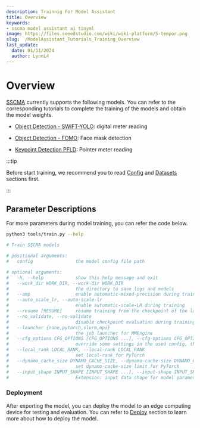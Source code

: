 ```yaml
---
description: Trainnig For Model Assistant
title: Overview
keywords:
- sscma model assistant ai tinyml 
image: https://files.seeedstudio.com/wiki/wiki-platform/S-tempor.png
slug:  /ModelAssistant_Tutorials_Training_Overview
last_update:
  date: 01/11/2024
  author: LynnL4
---
```


# Overview

[SSCMA](https://github.com/Seeed-Studio/ModelAssistant) currently supports the following models. You can refer to the corresponding tutorials to complete the training of the models and obtain the model weights.

- [Object Detection - SWIFT-YOLO](/ModelAssistant_Tutorials_Training_YOLO): digital meter reading

- [Object Detection - FOMO](/ModelAssistant_Tutorials_Training_FOMO): Face mask detection

- [Keypoint Detection PFLD](/ModelAssistant_Tutorials_Training_PFLD): Pointer meter reading


:::tip

Before start training, we recommend you to read [Config](/ModelAssistant_Tutorials_Config) and [Datasets](/ModelAssistant_Tutorials_Datasets) sections first.

:::

## Parameter Descriptions

For more parameters during model training, you can refer the code below.

```sh
python3 tools/train.py --help

# Train SSCMA models

# positional arguments:
#   config                the model config file path

# optional arguments:
#   -h, --help            show this help message and exit
#   --work_dir WORK_DIR, --work-dir WORK_DIR
#                         the directory to save logs and models
#   --amp                 enable automatic-mixed-precision during training (https://pytorch.org/tutorials/recipes/recipes/amp_recipe.html)
#   --auto_scale_lr, --auto-scale-lr
#                         enable automatic-scale-LR during training
#   --resume [RESUME]     resume training from the checkpoint of the last epoch (or a specified checkpoint path)
#   --no_validate, --no-validate
#                         disable checkpoint evaluation during training
#   --launcher {none,pytorch,slurm,mpi}
#                         the job launcher for MMEngine
#   --cfg_options CFG_OPTIONS [CFG_OPTIONS ...], --cfg-options CFG_OPTIONS [CFG_OPTIONS ...]
#                         override some settings in the used config, the key-value pair in 'xxx=yyy' format will be merged into config file
#   --local_rank LOCAL_RANK, --local-rank LOCAL_RANK
#                         set local-rank for PyTorch
#   --dynamo_cache_size DYNAMO_CACHE_SIZE, --dynamo-cache-size DYNAMO_CACHE_SIZE
#                         set dynamo-cache-size limit for PyTorch
#   --input_shape INPUT_SHAPE [INPUT_SHAPE ...], --input-shape INPUT_SHAPE [INPUT_SHAPE ...]
#                         Extension: input data shape for model parameters estimation, e.g. 1 3 224 224
```

### Deployment

After exporting the model, you can deploy the model to an edge computing device for testing and evaluation. You can refer to [Deploy](/ModelAssistant_Deploy_Overview) section to learn more about how to deploy the model.
